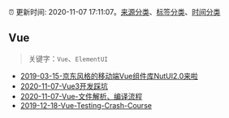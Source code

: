 :alarm_clock: 更新时间: 2020-11-07 17:11:07。[来源分类](../README.md)、[标签分类](../TAGS.md)、[时间分类](../TIMELINE.md)

## Vue


> 关键字：`Vue`、`ElementUI`



- [2019-03-15-京东风格的移动端Vue组件库NutUI2.0来啦](https://jdc.jd.com/archives/212979) 
- [2020-11-07-Vue3开发踩坑](https://juejin.im/post/6892317013734064135) 
- [2020-11-07-Vue-文件解析、编译流程](https://juejin.im/post/6892296081145593863) 
- [2019-12-18-Vue-Testing-Crash-Course](https://dev.to/blacksonic/vue-testing-crash-course-59kl) 